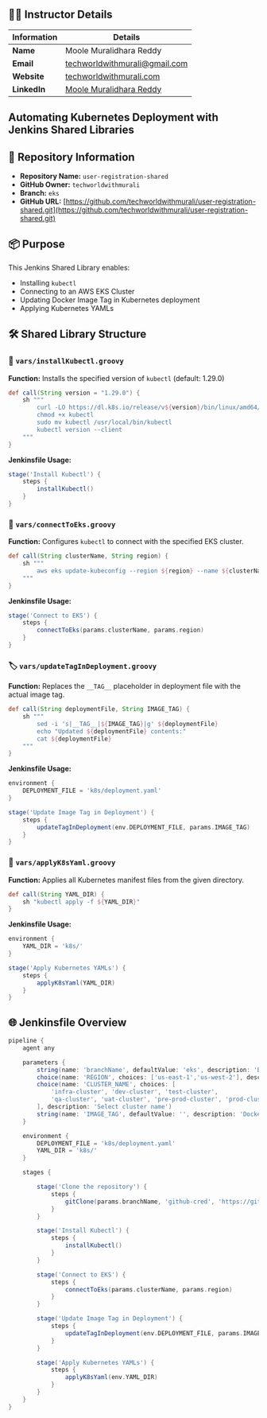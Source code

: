 ## 👨‍🏫 Instructor Details

| Information  | Details                                                                        |
| ------------ | ------------------------------------------------------------------------------ |
| **Name**     | Moole Muralidhara Reddy                                                        |
| **Email**    | [techworldwithmurali@gmail.com](mailto:techworldwithmurali@gmail.com)          |
| **Website**  | [techworldwithmurali.com](https://www.techworldwithmurali.com)                 |
| **LinkedIn** | [Moole Muralidhara Reddy](https://www.linkedin.com/in/moole-muralidhara-reddy) |

## **Automating Kubernetes Deployment with Jenkins Shared Libraries** 

## 📁 Repository Information

* **Repository Name:** `user-registration-shared`
* **GitHub Owner:** `techworldwithmurali`
* **Branch:** `eks`
* **GitHub URL:** [https://github.com/techworldwithmurali/user-registration-shared.git](https://github.com/techworldwithmurali/user-registration-shared.git)

## 📦 Purpose

This Jenkins Shared Library enables:

* Installing `kubectl`
* Connecting to an AWS EKS Cluster
* Updating Docker Image Tag in Kubernetes deployment
* Applying Kubernetes YAMLs

## 🛠️ Shared Library Structure

### 🔧 `vars/installKubectl.groovy`

**Function:** Installs the specified version of `kubectl` (default: 1.29.0)

```groovy
def call(String version = "1.29.0") {
    sh """
        curl -LO https://dl.k8s.io/release/v${version}/bin/linux/amd64/kubectl
        chmod +x kubectl
        sudo mv kubectl /usr/local/bin/kubectl
        kubectl version --client
    """
}
```

**Jenkinsfile Usage:**

```groovy
stage('Install Kubectl') {
    steps {
        installKubectl()
    }
}
```

### 🔗 `vars/connectToEks.groovy`

**Function:** Configures `kubectl` to connect with the specified EKS cluster.

```groovy
def call(String clusterName, String region) {
    sh """
        aws eks update-kubeconfig --region ${region} --name ${clusterName}
    """
}
```

**Jenkinsfile Usage:**

```groovy
stage('Connect to EKS') {
    steps {
        connectToEks(params.clusterName, params.region)
    }
}
```
### 🏷️ `vars/updateTagInDeployment.groovy`

**Function:** Replaces the `__TAG__` placeholder in deployment file with the actual image tag.

```groovy
def call(String deploymentFile, String IMAGE_TAG) {
    sh """
        sed -i 's|__TAG__|${IMAGE_TAG}|g' ${deploymentFile}
        echo "Updated ${deploymentFile} contents:"
        cat ${deploymentFile}
    """
}
```

**Jenkinsfile Usage:**

```groovy
environment {
    DEPLOYMENT_FILE = 'k8s/deployment.yaml'
}

stage('Update Image Tag in Deployment') {
    steps {
        updateTagInDeployment(env.DEPLOYMENT_FILE, params.IMAGE_TAG)
    }
}
```

### 📜 `vars/applyK8sYaml.groovy`

**Function:** Applies all Kubernetes manifest files from the given directory.

```groovy
def call(String YAML_DIR) {
    sh "kubectl apply -f ${YAML_DIR}"
}
```

**Jenkinsfile Usage:**

```groovy
environment {
    YAML_DIR = 'k8s/'
}

stage('Apply Kubernetes YAMLs') {
    steps {
        applyK8sYaml(YAML_DIR)
    }
}
```

## 🌐 Jenkinsfile Overview

```groovy
pipeline {
    agent any

    parameters {
        string(name: 'branchName', defaultValue: 'eks', description: 'Branch name to clone')
        choice(name: 'REGION', choices: ['us-east-1','us-west-2'], description: 'Select AWS region')
        choice(name: 'CLUSTER_NAME', choices: [
            'infra-cluster', 'dev-cluster', 'test-cluster',
            'qa-cluster', 'uat-cluster', 'pre-prod-cluster', 'prod-cluster'
        ], description: 'Select cluster name')
        string(name: 'IMAGE_TAG', defaultValue: '', description: 'Docker image tag to update in the deployment YAML')
    }

    environment {
        DEPLOYMENT_FILE = 'k8s/deployment.yaml'
        YAML_DIR = 'k8s/'
    }

    stages {

        stage('Clone the repository') {
            steps {
                gitClone(params.branchName, 'github-cred', 'https://github.com/techworldwithmurali/user-registration-shared.git')
            }
        }

        stage('Install Kubectl') {
            steps {
                installKubectl()
            }
        }

        stage('Connect to EKS') {
            steps {
                connectToEks(params.clusterName, params.region)
            }
        }

        stage('Update Image Tag in Deployment') {
            steps {
                updateTagInDeployment(env.DEPLOYMENT_FILE, params.IMAGE_TAG)
            }
        }

        stage('Apply Kubernetes YAMLs') {
            steps {
                applyK8sYaml(env.YAML_DIR)
            }
        }
    }
}
```
